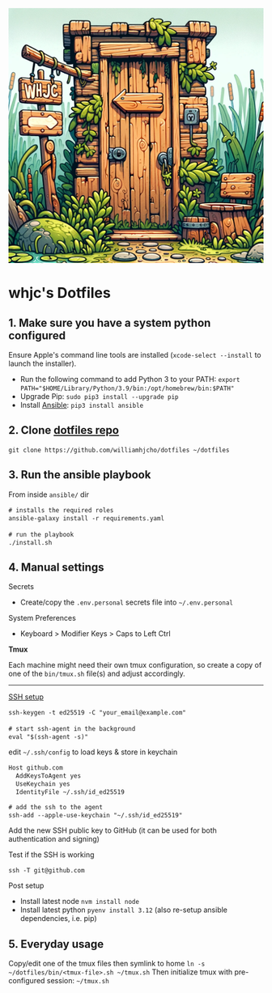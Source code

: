 ![logo](./files/logo.png "Logo")

# whjc's Dotfiles

## 1. Make sure you have a system python configured

Ensure Apple's command line tools are installed (`xcode-select --install` to launch the installer).

- Run the following command to add Python 3 to your PATH: `export PATH="$HOME/Library/Python/3.9/bin:/opt/homebrew/bin:$PATH"`
- Upgrade Pip: `sudo pip3 install --upgrade pip`
- Install [Ansible][ansible-install]: `pip3 install ansible`

## 2. Clone [dotfiles repo][dotfiles-repo]

```shell
git clone https://github.com/williamhjcho/dotfiles ~/dotfiles
```

## 3. Run the ansible playbook

From inside `ansible/` dir

```shell
# installs the required roles
ansible-galaxy install -r requirements.yaml

# run the playbook
./install.sh
```

## 4. Manual settings

Secrets

- Create/copy the `.env.personal` secrets file into `~/.env.personal`

System Preferences

- Keyboard > Modifier Keys > Caps to Left Ctrl

**Tmux**

Each machine might need their own tmux configuration, so create a copy of one of the `bin/tmux.sh` file(s) and adjust accordingly.

---

[SSH setup][ssh-setup]

```shell
ssh-keygen -t ed25519 -C "your_email@example.com"

# start ssh-agent in the background
eval "$(ssh-agent -s)"
````

edit `~/.ssh/config` to load keys & store in keychain

```
Host github.com
  AddKeysToAgent yes
  UseKeychain yes
  IdentityFile ~/.ssh/id_ed25519
```

```shell
# add the ssh to the agent
ssh-add --apple-use-keychain "~/.ssh/id_ed25519"
```

Add the new SSH public key to GitHub (it can be used for both authentication and signing)

Test if the SSH is working

```shell
ssh -T git@github.com
```

Post setup

- Install latest node `nvm install node`
- Install latest python `pyenv install 3.12` (also re-setup ansible dependencies, i.e. pip)

## 5. Everyday usage

Copy/edit one of the tmux files then symlink to home `ln -s ~/dotfiles/bin/<tmux-file>.sh ~/tmux.sh`
Then initialize tmux with pre-configured session: `~/tmux.sh`

[ansible-install]: https://docs.ansible.com/ansible/latest/installation_guide/intro_installation.html
[dotfiles-repo]: https://github.com/williamhjcho/dotfiles
[ssh-setup]: https://docs.github.com/en/authentication/connecting-to-github-with-ssh/generating-a-new-ssh-key-and-adding-it-to-the-ssh-agent
